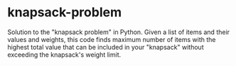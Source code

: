 # knapsack-problem
Solution to the "knapsack problem" in Python. Given a list of items and their values and weights, this code finds maximum number of items with the highest total value that can be included in your "knapsack" without exceeding the knapsack's weight limit. 
